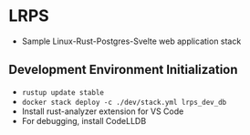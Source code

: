 # LRPS
- Sample Linux-Rust-Postgres-Svelte web application stack

## Development Environment Initialization
- `rustup update stable`
- `docker stack deploy -c ./dev/stack.yml lrps_dev_db`
- Install rust-analyzer extension for VS Code
- For debugging, install CodeLLDB